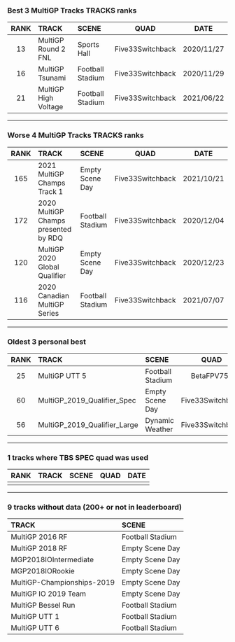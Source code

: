 ### Best 3 MultiGP Tracks TRACKS ranks
|RANK|TRACK|SCENE|QUAD|DATE|
|:---:|:---|:---|:---:|:---:|
|13|MultiGP Round 2 FNL|Sports Hall|Five33Switchback|2020/11/27|
|16|MultiGP Tsunami|Football Stadium|Five33Switchback|2020/11/29|
|21|MultiGP High Voltage|Football Stadium|Five33Switchback|2021/06/22|
---
### Worse 4 MultiGP Tracks TRACKS ranks
|RANK|TRACK|SCENE|QUAD|DATE|
|:---:|:---|:---|:---:|:---:|
|165|2021 MultiGP Champs Track 1|Empty Scene Day|Five33Switchback|2021/10/21|
|172|2020 MultiGP Champs presented by RDQ|Football Stadium|Five33Switchback|2020/12/04|
|120|MultiGP 2020 Global Qualifier|Empty Scene Day|Five33Switchback|2020/12/23|
|116|2020 Canadian MultiGP Series|Football Stadium|Five33Switchback|2021/07/07|
---
### Oldest 3 personal best
|RANK|TRACK|SCENE|QUAD|DATE|
|:---:|:---|:---|:---:|:---:|
|25|MultiGP UTT 5|Football Stadium|BetaFPV75x|2020/06/13|
|60|MultiGP_2019_Qualifier_Spec|Empty Scene Day|Five33Switchback|2020/11/02|
|56|MultiGP_2019_Qualifier_Large|Dynamic Weather|Five33Switchback|2020/11/24|
---
### 1 tracks where TBS SPEC quad was used
|RANK|TRACK|SCENE|QUAD|DATE|
|:---:|:---|:---|:---:|:---:|
||||||
---
### 9 tracks without data (200+ or not in leaderboard)
|TRACK|SCENE|
|:---|:---|
|MultiGP 2016 RF|Football Stadium|
|MultiGP 2018 RF|Empty Scene Day|
|MGP2018IOIntermediate|Empty Scene Day|
|MGP2018IORookie|Empty Scene Day|
|MultiGP-Championships-2019|Empty Scene Day|
|MultiGP IO 2019 Team|Empty Scene Day|
|MultiGP Bessel Run|Football Stadium|
|MultiGP UTT 1|Football Stadium|
|MultiGP UTT 6|Football Stadium|
